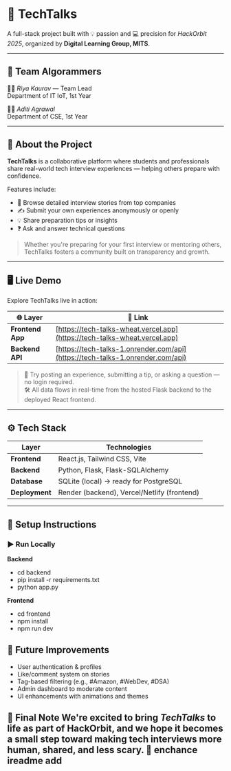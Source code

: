 # 💬 TechTalks

A full-stack project built with 💡 passion and 💻 precision for *HackOrbit 2025*, organized by **Digital Learning Group, MITS**.

---

## 🧠 Team Algorammers

👩‍💻 *Riya Kaurav* — Team Lead  
Department of IT IoT, 1st Year

👩‍💻 *Aditi Agrawal*  
Department of CSE, 1st Year

---

## 🚀 About the Project

**TechTalks** is a collaborative platform where students and professionals share real-world tech interview experiences — helping others prepare with confidence.

Features include:
- 📘 Browse detailed interview stories from top companies
- ✍️ Submit your own experiences anonymously or openly
- 💡 Share preparation tips or insights
- ❓ Ask and answer technical questions

> Whether you're preparing for your first interview or mentoring others, TechTalks fosters a community built on transparency and growth.

---
## 🖥️ Live Demo

Explore TechTalks live in action:

| 🌐 Layer         | 🔗 Link                                           |
|------------------|--------------------------------------------------|
| **Frontend App** | [https://tech-talks-wheat.vercel.app](https://tech-talks-wheat.vercel.app) |
| **Backend API**  | [https://tech-talks-1.onrender.com/api](https://tech-talks-1.onrender.com/api) |

> 🧪 Try posting an experience, submitting a tip, or asking a question — no login required.  
> 🛠️ All data flows in real-time from the hosted Flask backend to the deployed React frontend.

---

## ⚙️ Tech Stack

| Layer      | Technologies                             |
|------------|------------------------------------------|
| **Frontend** | React.js, Tailwind CSS, Vite            |
| **Backend**  | Python, Flask, Flask-SQLAlchemy         |
| **Database** | SQLite (local) → ready for PostgreSQL   |
| **Deployment** | Render (backend), Vercel/Netlify (frontend) |

---

## 🔧 Setup Instructions

### ▶️ Run Locally

**Backend**


- cd backend
- pip install -r requirements.txt
- python app.py


**Frontend**

- cd frontend
- npm install
- npm run dev



## 💭 Future Improvements
 - User authentication & profiles
 - Like/comment system on stories
 - Tag-based filtering (e.g., #Amazon, #WebDev, #DSA)
 - Admin dashboard to moderate content
 - UI enhancements with animations and themes



## 📣 Final Note We're excited to bring *TechTalks* to life as part of HackOrbit, and we hope it becomes a small step toward making tech interviews more human, shared, and less scary. 🌱 enchance ireadme add
